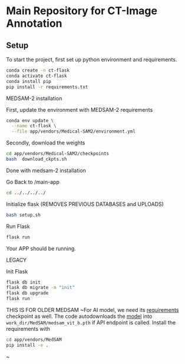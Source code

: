 # Main Repository for CT-Image Annotation

## Setup

To start the project, first set up python environment and requirements.

```bash
conda create -n ct-flask
conda activate ct-flask
conda install pip
pip install -r requirements.txt
```

MEDSAM-2 installation

First, update the environment with MEDSAM-2 requirements
```bash
conda env update \
  --name ct-flask \
  --file app/vendors/Medical-SAM2/environment.yml
```

Secondly, download the weights
```bash
cd app/vendors/Medical-SAM2/checkpoints
bash  download_ckpts.sh
```

Done with medsam-2 installation

Go Back to /main-app
```bash
cd ../../../../
```

Initialize flask (REMOVES PREVIOUS DATABASES and UPLOADS)
```bash 
bash setup.sh
```

Run Flask
```bash
flask run
```

Your APP should be running.



LEGACY

Init Flask

```bash
flask db init
flask db migrate -m "init"
flask db upgrade
flask run
```


THIS IS FOR OLDER MEDSAM
~For AI model, we need its [requirements](https://github.com/bowang-lab/MedSAM) checkpoint as well. The code autodownloads the [model](https://drive.google.com/drive/folders/1ETWmi4AiniJeWOt6HAsYgTjYv_fkgzoN?usp=drive_link) into ```work_dir/MedSAM/medsam_vit_b.pth``` if API endpoint is called. Install the requirements with

```bash
cd app/vendors/MedSAM
pip install -e .
```
~